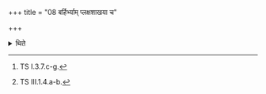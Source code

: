 +++
title = "08 बर्हिर्भ्याम् प्लक्षशाखया च"

+++

<details><summary>थिते</summary>

8. While touching it (the animal) by means of two Darbha blades and with a branch of Plakṣa-tree he dedicates (pushes) the animal from east to the west with these formulae viz. upo dovān daivīr viśaḥ[^1] and with these two verses beginning with prajāpaterjāyamānāḥ...[^2] and with indrāgnibhyāṁ tvā juṣṭamupākaromi.  


[^1]: TS I.3.7.c-g.  

[^2]: TS III.1.4.a-b.
</details>
